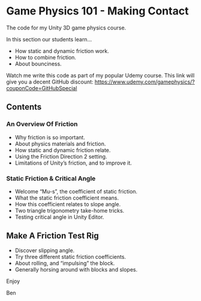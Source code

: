 # Game Physics 101 - Making Contact
The code for my Unity 3D game physics course.

In this section our students learn...

+ How static and dynamic friction work.
+ How to combine friction.
+ About bounciness.

Watch me write this code as part of my popular Udemy course. This link will give you a decent GitHub discount: https://www.udemy.com/gamephysics/?couponCode=GitHubSpecial

## Contents
### An Overview Of Friction
* Why friction is so important.
* About physics materials and friction.
* How static and dynamic friction relate.
* Using the Friction Direction 2 setting.
* Limitations of Unity’s friction, and to improve it.

### Static Friction & Critical Angle
* Welcome “Mu-s”, the coefficient of static friction.
* What the static friction coefficient means.
* How this coefficient relates to slope angle.
* Two triangle trigonometry take-home tricks.
* Testing critical angle in Unity Editor.

## Make A Friction Test Rig
* Discover slipping angle.
* Try three different static friction coefficients.
* About rolling, and “impulsing” the block.
* Generally horsing around with blocks and slopes.

Enjoy

Ben